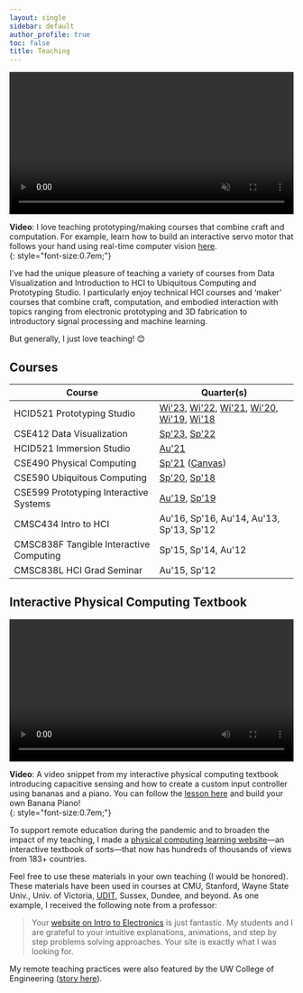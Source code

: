 ```yaml
---
layout: single
sidebar: default
author_profile: true
toc: false
title: Teaching
---
```


<!-- Minimal mistakes cheat sheet:
https://www.fabriziomusacchio.com/blog/2021-08-11-Minimal_Mistakes_Cheat_Sheet/#myid1 -->

<video width="100%" autoplay loop muted playsinline style="margin:0px">
  <source src="https://makeabilitylab.github.io/physcomp/communication/assets/videos/ServoPotWithSerialInOLED-HandWaver_TrimmedAndOptimized.mp4" type="video/mp4" />
</video>

**Video**: I love teaching prototyping/making courses that combine craft and computation. For example, learn how to build an interactive servo motor that follows your hand using real-time computer vision [here](https://makeabilitylab.github.io/physcomp/communication/handpose-serial.html).  
{: style="font-size:0.7em;"}

I've had the unique pleasure of teaching a variety of courses from Data Visualization and Introduction to HCI to Ubiquitous Computing and Prototyping Studio. I particularly enjoy technical HCI courses and ‘maker’ courses that combine craft, computation, and embodied interaction with topics ranging from electronic prototyping and 3D fabrication to introductory signal processing and machine learning.

But generally, I just love teaching! 😊

## Courses

| **Course**  | **Quarter(s)**   |
|-----------------------------|---|
| HCID521 Prototyping Studio  | [Wi'23](https://docs.google.com/document/d/1ym9COs8JZzHafNnkTwzhScVlpd7vDr99ZBsLULkjLs4/), [Wi'22](https://docs.google.com/document/d/1jpi9pV4E2AYM7E_B222-9zHt9UON5E8x8Z8k7h4fBUY/), [Wi'21](https://canvas.uw.edu/courses/1446053/assignments/syllabus), [Wi'20](https://docs.google.com/document/d/1qv8rnwA0tXmV7WJnaALM8NNPkIsRk-F1qEh45G0CCMw/), [Wi'19](https://canvas.uw.edu/courses/1256448), [Wi'18](https://canvas.uw.edu/courses/1128377) |
| CSE412 Data Visualization | [Sp'23](https://docs.google.com/document/d/1IkLt99Wy4FsyGyVT3oPsPH9Eg-HjiyVsOyviqQSnQYc/edit), [Sp'22](https://docs.google.com/document/d/1qWT7kq1ian2l3WRQ-JNdrvI1IwZ9HocDV2_ZKVz2US4/edit#heading=h.5q6g0flf43al) |
| HCID521 Immersion Studio  | [Au'21](https://docs.google.com/spreadsheets/d/1kYNB45NysEORlZc-Soc3PK0c95AUIWy61PDIR90kCMg/edit#gid=0) |
| CSE490 Physical Computing | [Sp'21](https://makeabilitylab.github.io/physcomp/) ([Canvas](https://canvas.uw.edu/courses/1467338)) |
| CSE590 Ubiquitous Computing | [Sp'20](https://canvas.uw.edu/courses/1387742), [Sp'18](https://canvas.uw.edu/courses/1199409) |
| CSE599 Prototyping Interactive Systems | [Au'19](https://makeabilitylab.github.io/physcomp/), [Sp'19](https://makeabilitylab.github.io/physcomp/) |
| CMSC434 Intro to HCI | Au'16, Sp'16, Au'14, Au'13, Sp'13, Sp'12 |
| CMSC838F Tangible Interactive Computing | Sp'15, Sp'14, Au'12 |
| CMSC838L HCI Grad Seminar | Au'15, Sp'12 |

## Interactive Physical Computing Textbook

<video width="100%" playsinline style="margin:0px" controls>
  <source src="../assets/videos/CPX_BananaPiano_OptimizedTrimmed.mp4" type="video/mp4" />
</video>

**Video**: A video snippet from my interactive physical computing textbook introducing capacitive sensing and how to create a custom input controller using bananas and a piano. You can follow the [lesson here](https://makeabilitylab.github.io/physcomp/cpx/#lesson-5-capacitive-sensing) and build your own Banana Piano!  
{: style="font-size:0.7em;"}

To support remote education during the pandemic and to broaden the impact of my teaching, I made a [physical computing learning website](https://makeabilitylab.github.io/physcomp/)—an interactive textbook of sorts—that now has hundreds of thousands of views from 183+ countries.

Feel free to use these materials in your own teaching (I would be honored). These materials have been used in courses at CMU, Stanford, Wayne State Univ., Univ. of Victoria, [UDIT](https://girardin.medium.com/teaching-emerging-technologies-to-ux-designers-c2d329ff83cd), Sussex, Dundee, and beyond. As one example, I received the following note from a professor:

> Your [website on Intro to Electronics](https://makeabilitylab.github.io/physcomp/) is just fantastic. My students and I are grateful to your intuitive explanations, animations, and step by step problems solving approaches. Your site is exactly what I was looking for. 

My remote teaching practices were also featured by the UW College of Engineering ([story here](https://www.engr.washington.edu/news/article/2022-03-28/learning-outcomes)).
